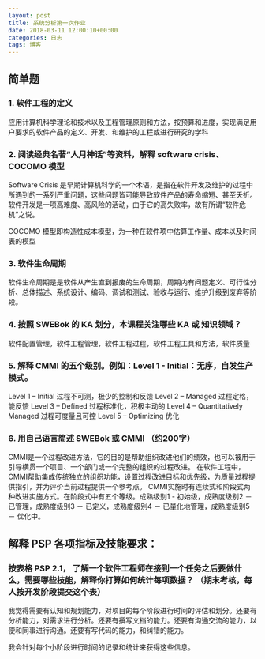 ```yaml
---
layout: post
title: 系统分析第一次作业
date: 2018-03-11 12:00:10+00:00
categories: 日志
tags: 博客
---
```



## 简单题

### 1. 软件工程的定义
   应用计算机科学理论和技术以及工程管理原则和方法，按预算和进度，实现满足用户要求的软件产品的定义、开发、和维护的工程或进行研究的学科

### 2. 阅读经典名著“人月神话”等资料，解释 software crisis、COCOMO 模型

   Software Crisis 是早期计算机科学的一个术语，是指在软件开发及维护的过程中所遇到的一系列严重问题，这些问题皆可能导致软件产品的寿命缩短、甚至夭折。软件开发是一项高难度、高风险的活动，由于它的高失败率，故有所谓“软件危机”之说。
    
   COCOMO 模型即构造性成本模型，为一种在软件项中估算工作量、成本以及时间表的模型

### 3. 软件生命周期

   软件生命周期是是软件从产生直到报废的生命周期，周期内有问题定义、可行性分析、总体描述、系统设计、编码、调试和测试、验收与运行、维护升级到废弃等阶段。

### 4. 按照 SWEBok 的 KA 划分，本课程关注哪些 KA 或 知识领域？
      
   软件配置管理，软件工程管理，软件工程过程，软件工程工具和方法，软件质量

### 5. 解释 CMMI 的五个级别。例如：Level 1 - Initial：无序，自发生产模式。

Level 1 – Initial 过程不可测，极少的控制和反馈 
Level 2 – Managed 过程定格，能反馈 
Level 3 – Defined 过程标准化，积极主动的 
Level 4 – Quantitatively Managed 过程可度量且可控 
Level 5 – Optimizing 优化
 
### 6. 用自己语言简述 SWEBok 或 CMMI （约200字）
   
  CMMI是一个过程改进方法，它的目的是帮助组织改进他们的绩效，也可以被用于引导横贯一个项目、一个部门或一个完整的组织的过程改进。
  在软件工程中，CMMI帮助集成传统独立的组织功能，设置过程改进目标和优先级，为质量过程提供指引，并为评价当前过程提供一个参考点。
  CMMI实施时有连续式和阶段式两种改进实施方式。在阶段式中有五个等级。成熟级别1 - 初始级，成熟度级别2 － 已管理，成熟度级别3 － 已定义，成熟度级别4 － 已量化地管理，成熟度级别5 － 优化中。

## 解释 PSP 各项指标及技能要求：

### 按表格 PSP 2.1， 了解一个软件工程师在接到一个任务之后要做什么，需要哪些技能，解释你打算如何统计每项数据？ （期末考核，每人按开发阶段提交这个表）
   我觉得需要有认知和规划能力，对项目的每个阶段进行时间的评估和划分。还要有分析能力，对需求进行分析。还要有撰写文档的能力。还要有沟通交流的能力，以便和同事进行沟通。还要有写代码的能力，和纠错的能力。 

   我会针对每个小阶段进行时间的记录和统计来获得这些信息。

    
